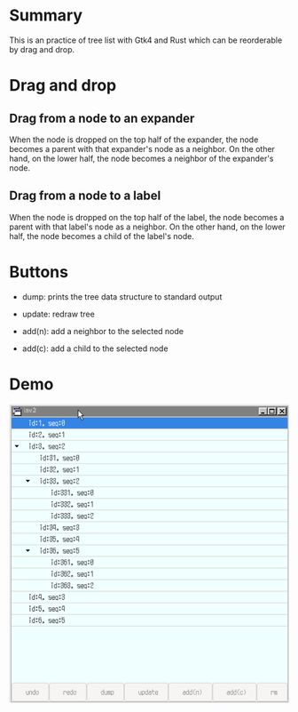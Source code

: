 # Summary

This is an practice of tree list with Gtk4 and Rust which can be reorderable by drag and drop.

# Drag and drop

## Drag from a node to an expander

When the node is dropped on the top half of the expander, the node becomes a parent with that expander's node as a neighbor.
On the other hand, on the lower half, the node becomes a neighbor of the expander's node.

## Drag from a node to a label

When the node is dropped on the top half of the label, the node becomes a parent with that label's node as a neighbor.
On the other hand, on the lower half, the node becomes a child of the label's node.

# Buttons

- dump: prints the tree data structure to standard output

- update: redraw tree

- add(n): add a neighbor to the selected node

- add(c): add a child to the selected node

# Demo

![demo](demo.gif)
